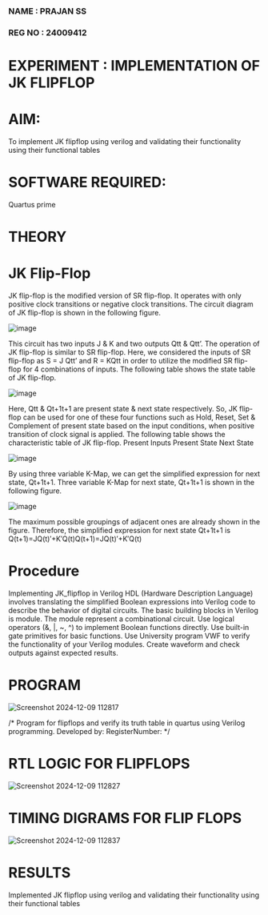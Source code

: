 ### NAME : PRAJAN SS
### REG NO : 24009412
# EXPERIMENT :  IMPLEMENTATION OF JK FLIPFLOP 

# AIM: 

To implement  JK flipflop using verilog and validating their functionality using their functional tables

# SOFTWARE REQUIRED:

Quartus prime

# THEORY

# JK Flip-Flop

JK flip-flop is the modified version of SR flip-flop. It operates with only positive clock transitions or negative clock transitions. The circuit diagram of JK flip-flop is shown in the following figure.

![image](https://github.com/naavaneetha/JKFLIPFLOP-USING-IF-ELSE/assets/154305477/a649c30b-232b-4558-b188-fd6c09845180)


This circuit has two inputs J & K and two outputs Qtt & Qtt’. The operation of JK flip-flop is similar to SR flip-flop. Here, we considered the inputs of SR flip-flop as S = J Qtt’ and R = KQtt in order to utilize the modified SR flip-flop for 4 combinations of inputs. The following table shows the state table of JK flip-flop.

![image](https://github.com/naavaneetha/JKFLIPFLOP-USING-IF-ELSE/assets/154305477/c4360742-e8a8-4937-b089-c46c0433f9a3)

 
Here, Qtt & Qt+1t+1 are present state & next state respectively. So, JK flip-flop can be used for one of these four functions such as Hold, Reset, Set & Complement of present state based on the input conditions, when positive transition of clock signal is applied. The following table shows the characteristic table of JK flip-flop. Present Inputs Present State Next State
 
![image](https://github.com/naavaneetha/JKFLIPFLOP-USING-IF-ELSE/assets/154305477/6c275261-a6d5-4c37-a3a7-1e88ca11c4cd)

By using three variable K-Map, we can get the simplified expression for next state, Qt+1t+1. Three variable K-Map for next state, Qt+1t+1 is shown in the following figure.
 
![image](https://github.com/naavaneetha/JKFLIPFLOP-USING-IF-ELSE/assets/154305477/5174f41b-0ce0-4329-a372-6d1943ea6673)

The maximum possible groupings of adjacent ones are already shown in the figure. Therefore, the simplified expression for next state Qt+1t+1 is Q(t+1)=JQ(t)′+K′Q(t)Q(t+1)=JQ(t)′+K′Q(t)

# Procedure

Implementing JK_flipflop in Verilog HDL (Hardware Description Language) involves translating the
simplified Boolean expressions into Verilog code to describe the behavior of digital circuits. The
basic building blocks in Verilog is module. The module represent a combinational circuit. Use
logical operators (&, |, ~, ^) to implement Boolean functions directly. Use built-in gate primitives
for basic functions. Use University program VWF to verify the functionality of your Verilog modules.
Create waveform and check outputs against expected results.

# PROGRAM

![Screenshot 2024-12-09 112817](https://github.com/user-attachments/assets/9ed1147b-a9c2-4ff0-8052-ec5bab557f31)


/* Program for flipflops and verify its truth table in quartus using Verilog programming. Developed by: RegisterNumber:
*/

# RTL LOGIC FOR FLIPFLOPS

![Screenshot 2024-12-09 112827](https://github.com/user-attachments/assets/54e3cf5b-3904-4f20-b206-080266de536b)


# TIMING DIGRAMS FOR FLIP FLOPS

![Screenshot 2024-12-09 112837](https://github.com/user-attachments/assets/b7a26780-66d7-4248-96e9-08f3c5c73544)


# RESULTS

Implemented JK flipflop using verilog and validating their functionality using their functional tables
